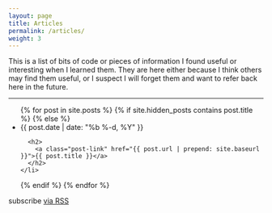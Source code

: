 ```yaml
---
layout: page
title: Articles
permalink: /articles/
weight: 3
---
```


This is a list of bits of code or pieces of information I found useful or interesting when I learned them. They are here either because I think others may find them useful, or I suspect I will forget them and want to refer back here in the future.

***

<ul class="post-list">
{% for post in site.posts %}
  {% if site.hidden_posts contains post.title %}
  	<!-- Do not show hidden posts -->
  {% else %}
    <li>
      <span class="post-meta">{{ post.date | date: "%b %-d, %Y" }}</span>

      <h2>
        <a class="post-link" href="{{ post.url | prepend: site.baseurl }}">{{ post.title }}</a>
      </h2>
    </li>
  {% endif %}
{% endfor %}
</ul>

<p class="rss-subscribe">subscribe <a href="{{ "/feed.xml" | prepend: site.baseurl }}">via RSS</a></p>
